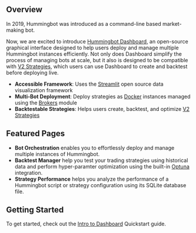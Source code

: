 ## Overview

In 2019, Hummingbot was introduced as a command-line based market-making bot.

Now, we are excited to introduce [Hummingbot Dashboard](https://github.com/hummingbot/dashboard), an open-source graphical interface designed to help users deploy and manage multiple Hummingbot instances efficiently. Not only does Dashboard simplify the process of managing bots at scale, but it also is designed to be compatible with [V2 Strategies](../v2-strategies/index.md), which users can use Dashboard to create and backtest before deploying live.

* **Accessible Framework**: Uses the [Streamlit](https://streamlit.io/) open source data visualization framework
* **Multi-Bot Deployment**: Deploy strategies as [Docker](https://docker.io/) instances managed using the [Brokers](../installation/broker.md) module
* **Backtestable Strategies**: Helps users create, backtest, and optimize [V2 Strategies](../v2-strategies/index.md)

## Featured Pages

* **Bot Orchestration** enables you to effortlessly deploy and manage multiple instances of Hummingbot.
* **Backtest Manager** help you test your trading strategies using historical data and perform hyper-paramter optimization using the built-in [Optuna](https://optuna.org/) integration.
* **Strategy Performance** helps you analyze the performance of a Hummingbot script or strategy configuration using its SQLite database file.

## Getting Started

To get started, check out the [Intro to Dashboard](/academy-content/using-dashboard-to-deploy-and-backtest-strategies/) Quickstart guide.
